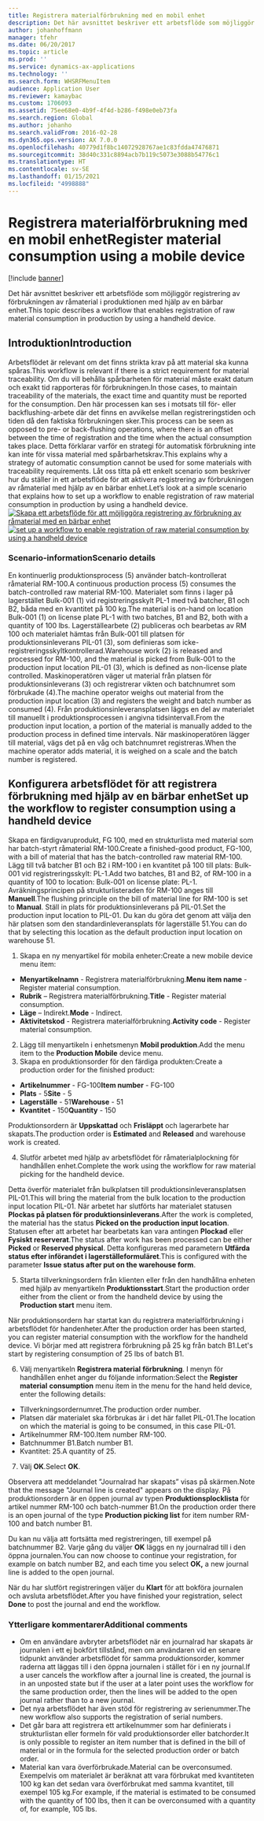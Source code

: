 ```yaml
---
title: Registrera materialförbrukning med en mobil enhet
description: Det här avsnittet beskriver ett arbetsflöde som möjliggör registrering av förbrukningen av råmaterial i produktionen med hjälp av en bärbar enhet.
author: johanhoffmann
manager: tfehr
ms.date: 06/20/2017
ms.topic: article
ms.prod: ''
ms.service: dynamics-ax-applications
ms.technology: ''
ms.search.form: WHSRFMenuItem
audience: Application User
ms.reviewer: kamaybac
ms.custom: 1706093
ms.assetid: 75ee68e0-4b9f-4f4d-b286-f498e0eb73fa
ms.search.region: Global
ms.author: johanho
ms.search.validFrom: 2016-02-28
ms.dyn365.ops.version: AX 7.0.0
ms.openlocfilehash: 40779d1f8bc14072928767ae1c83fdda47476871
ms.sourcegitcommit: 38d40c331c8894acb7b119c5073e3088b54776c1
ms.translationtype: HT
ms.contentlocale: sv-SE
ms.lasthandoff: 01/15/2021
ms.locfileid: "4998888"
---
```

# <a name="register-material-consumption-using-a-mobile-device"></a><span data-ttu-id="1e68f-103">Registrera materialförbrukning med en mobil enhet</span><span class="sxs-lookup"><span data-stu-id="1e68f-103">Register material consumption using a mobile device</span></span>

[!include [banner](../includes/banner.md)]

<span data-ttu-id="1e68f-104">Det här avsnittet beskriver ett arbetsflöde som möjliggör registrering av förbrukningen av råmaterial i produktionen med hjälp av en bärbar enhet.</span><span class="sxs-lookup"><span data-stu-id="1e68f-104">This topic describes a workflow that enables registration of raw material consumption in production by using a handheld device.</span></span>

<a name="introduction"></a><span data-ttu-id="1e68f-105">Introduktion</span><span class="sxs-lookup"><span data-stu-id="1e68f-105">Introduction</span></span>
------------

<span data-ttu-id="1e68f-106">Arbetsflödet är relevant om det finns strikta krav på att material ska kunna spåras.</span><span class="sxs-lookup"><span data-stu-id="1e68f-106">This workflow is relevant if there is a strict requirement for material traceability.</span></span> <span data-ttu-id="1e68f-107">Om du vill behålla spårbarheten för material måste exakt datum och exakt tid rapporteras för förbrukningen.</span><span class="sxs-lookup"><span data-stu-id="1e68f-107">In those cases, to maintain traceability of the materials, the exact time and quantity must be reported for the consumption.</span></span> <span data-ttu-id="1e68f-108">Den här processen kan ses i motsats till för- eller backflushing-arbete där det finns en avvikelse mellan registreringstiden och tiden då den faktiska förbrukningen sker.</span><span class="sxs-lookup"><span data-stu-id="1e68f-108">This process can be seen as opposed to pre- or back-flushing operations, where there is an offset between the time of registration and the time when the actual consumption takes place.</span></span> <span data-ttu-id="1e68f-109">Detta förklarar varför en strategi för automatisk förbrukning inte kan inte för vissa material med spårbarhetskrav.</span><span class="sxs-lookup"><span data-stu-id="1e68f-109">This explains why a strategy of automatic consumption cannot be used for some materials with traceability requirements.</span></span> <span data-ttu-id="1e68f-110">Låt oss titta på ett enkelt scenario som beskriver hur du ställer in ett arbetsflöde för att aktivera registrering av förbrukningen av råmaterial med hjälp av en bärbar enhet.</span><span class="sxs-lookup"><span data-stu-id="1e68f-110">Let’s look at a simple scenario that explains how to set up a workflow to enable registration of raw material consumption in production by using a handheld device.</span></span> <span data-ttu-id="1e68f-111">[![Skapa ett arbetsflöde för att möjliggöra registrering av förbrukning av råmaterial med en bärbar enhet](./media/scenario3.png)](./media/scenario3.png)</span><span class="sxs-lookup"><span data-stu-id="1e68f-111">[![set up a workflow to enable registration of raw material consumption by using a handheld device](./media/scenario3.png)](./media/scenario3.png)</span></span>

### <a name="scenario-details"></a><span data-ttu-id="1e68f-112">Scenario-information</span><span class="sxs-lookup"><span data-stu-id="1e68f-112">Scenario details</span></span>

<span data-ttu-id="1e68f-113">En kontinuerlig produktionsprocess (5) använder batch-kontrollerat råmaterial RM-100.</span><span class="sxs-lookup"><span data-stu-id="1e68f-113">A continuous production process (5) consumes the batch-controlled raw material RM-100.</span></span> <span data-ttu-id="1e68f-114">Materialet som finns i lager på lagerstället Bulk-001 (1) vid registreringsskylt PL-1 med två batcher, B1 och B2, båda med en kvantitet på 100 kg.</span><span class="sxs-lookup"><span data-stu-id="1e68f-114">The material is on-hand on location Bulk-001 (1) on license plate PL-1 with two batches, B1 and B2, both with a quantity of 100 lbs.</span></span> <span data-ttu-id="1e68f-115">Lagerställearbete (2) publiceras och bearbetas av RM 100 och materialet hämtas från Bulk-001 till platsen för produktionsinleverans PIL-01 (3), som definieras som icke-registreringsskyltkontrollerad.</span><span class="sxs-lookup"><span data-stu-id="1e68f-115">Warehouse work (2) is released and processed for RM-100, and the material is picked from Bulk-001 to the production input location PIL-01 (3), which is defined as non-license plate controlled.</span></span> <span data-ttu-id="1e68f-116">Maskinoperatören väger ut material från platsen för produktionsinleverans (3) och registrerar vikten och batchnumret som förbrukade (4).</span><span class="sxs-lookup"><span data-stu-id="1e68f-116">The machine operator weighs out material from the production input location (3) and registers the weight and batch number as consumed (4).</span></span> <span data-ttu-id="1e68f-117">Från produktionsinleveransplatsen läggs en del av materialet till manuellt i produktionsprocessen i angivna tidsintervall.</span><span class="sxs-lookup"><span data-stu-id="1e68f-117">From the production input location, a portion of the material is manually added to the production process in defined time intervals.</span></span> <span data-ttu-id="1e68f-118">När maskinoperatören lägger till material, vägs det på en våg och batchnumret registreras.</span><span class="sxs-lookup"><span data-stu-id="1e68f-118">When the machine operator adds material, it is weighed on a scale and the batch number is registered.</span></span>

## <a name="set-up-the-workflow-to-register-consumption-using-a-handheld-device"></a><span data-ttu-id="1e68f-119">Konfigurera arbetsflödet för att registrera förbrukning med hjälp av en bärbar enhet</span><span class="sxs-lookup"><span data-stu-id="1e68f-119">Set up the workflow to register consumption using a handheld device</span></span>
<span data-ttu-id="1e68f-120">Skapa en färdigvaruprodukt, FG 100, med en strukturlista med material som har batch-styrt råmaterial RM-100.</span><span class="sxs-lookup"><span data-stu-id="1e68f-120">Create a finished-good product, FG-100, with a bill of material that has the batch-controlled raw material RM-100.</span></span> <span data-ttu-id="1e68f-121">Lägg till två batcher B1 och B2 i RM-100 i en kvantitet på 100 till plats: Bulk-001 vid registreringsskylt: PL-1.</span><span class="sxs-lookup"><span data-stu-id="1e68f-121">Add two batches, B1 and B2, of RM-100 in a quantity of 100 to location: Bulk-001 on license plate: PL-1.</span></span> <span data-ttu-id="1e68f-122">Avräkningsprincipen på strukturlisteraden för RM-100 anges till **Manuell**.</span><span class="sxs-lookup"><span data-stu-id="1e68f-122">The flushing principle on the bill of material line for RM-100 is set to **Manual**.</span></span> <span data-ttu-id="1e68f-123">Ställ in plats för produktionsinleverans på PIL-01.</span><span class="sxs-lookup"><span data-stu-id="1e68f-123">Set  the production input location to PIL-01.</span></span> <span data-ttu-id="1e68f-124">Du kan du göra det genom att välja den här platsen som den standardinleveransplats för lagerställe 51.</span><span class="sxs-lookup"><span data-stu-id="1e68f-124">You can do that by selecting this location as the default production input location on warehouse 51.</span></span>

1.  <span data-ttu-id="1e68f-125">Skapa en ny menyartikel för mobila enheter:</span><span class="sxs-lookup"><span data-stu-id="1e68f-125">Create a new mobile device menu item:</span></span> 

-    <span data-ttu-id="1e68f-126">**Menyartikelnamn** - Registrera materialförbrukning.</span><span class="sxs-lookup"><span data-stu-id="1e68f-126">**Menu item name** - Register material consumption.</span></span> 
-    <span data-ttu-id="1e68f-127">**Rubrik** – Registrera materialförbrukning.</span><span class="sxs-lookup"><span data-stu-id="1e68f-127">**Title** - Register material consumption.</span></span> 
-    <span data-ttu-id="1e68f-128">**Läge** – Indirekt.</span><span class="sxs-lookup"><span data-stu-id="1e68f-128">**Mode** - Indirect.</span></span> 
-    <span data-ttu-id="1e68f-129">**Aktivitetskod** - Registrera materialförbrukning.</span><span class="sxs-lookup"><span data-stu-id="1e68f-129">**Activity code** - Register material consumption.</span></span>

2.  <span data-ttu-id="1e68f-130">Lägg till menyartikeln i enhetsmenyn **Mobil produktion**.</span><span class="sxs-lookup"><span data-stu-id="1e68f-130">Add the menu item to the **Production Mobile** device menu.</span></span>
3.  <span data-ttu-id="1e68f-131">Skapa en produktionsorder för den färdiga produkten:</span><span class="sxs-lookup"><span data-stu-id="1e68f-131">Create a production order for the finished product:</span></span> 

-    <span data-ttu-id="1e68f-132">**Artikelnummer** - FG-100</span><span class="sxs-lookup"><span data-stu-id="1e68f-132">**Item number** - FG-100</span></span> 
-    <span data-ttu-id="1e68f-133">**Plats** - 5</span><span class="sxs-lookup"><span data-stu-id="1e68f-133">**Site** - 5</span></span> 
-    <span data-ttu-id="1e68f-134">**Lagerställe** - 51</span><span class="sxs-lookup"><span data-stu-id="1e68f-134">**Warehouse** - 51</span></span> 
-    <span data-ttu-id="1e68f-135">**Kvantitet** - 150</span><span class="sxs-lookup"><span data-stu-id="1e68f-135">**Quantity** - 150</span></span>

<span data-ttu-id="1e68f-136">Produktionsordern är **Uppskattad** och **Frisläppt** och lagerarbete har skapats.</span><span class="sxs-lookup"><span data-stu-id="1e68f-136">The production order is **Estimated** and **Released** and warehouse work is created.</span></span>

4.  <span data-ttu-id="1e68f-137">Slutför arbetet med hjälp av arbetsflödet för råmaterialplockning för handhållen enhet.</span><span class="sxs-lookup"><span data-stu-id="1e68f-137">Complete the work using the workflow for raw material picking for the handheld device.</span></span>

<span data-ttu-id="1e68f-138">Detta överför materialet från bulkplatsen till produktionsinleveransplatsen PIL-01.</span><span class="sxs-lookup"><span data-stu-id="1e68f-138">This will bring the material from the bulk location to the production input location PIL-01.</span></span> <span data-ttu-id="1e68f-139">När arbetet har slutförts har materialet statusen **Plockas på platsen för produktionsinleverans**.</span><span class="sxs-lookup"><span data-stu-id="1e68f-139">After the work is completed, the material has the status **Picked on the production input location**.</span></span> <span data-ttu-id="1e68f-140">Statusen efter att arbetet har bearbetats kan vara antingen **Plockad** eller **Fysiskt reserverat**.</span><span class="sxs-lookup"><span data-stu-id="1e68f-140">The status after work has been processed can be either **Picked** or **Reserved physical**.</span></span> <span data-ttu-id="1e68f-141">Detta konfigureras med parametern **Utfärda status efter införandet i lagerställeformuläret**.</span><span class="sxs-lookup"><span data-stu-id="1e68f-141">This is configured with the parameter **Issue status after put on the warehouse form**.</span></span>

5.  <span data-ttu-id="1e68f-142">Starta tillverkningsordern från klienten eller från den handhållna enheten med hjälp av menyartikeln **Produktionsstart**.</span><span class="sxs-lookup"><span data-stu-id="1e68f-142">Start the production order either from the client or from the handheld device by using the **Production start** menu item.</span></span>

<span data-ttu-id="1e68f-143">När produktionsordern har startat kan du registrera materialförbrukning i arbetsflödet för handenheter.</span><span class="sxs-lookup"><span data-stu-id="1e68f-143">After the production order has been started, you can register material consumption with the workflow for the handheld device.</span></span> <span data-ttu-id="1e68f-144">Vi börjar med att registrera förbrukning på 25 kg från batch B1.</span><span class="sxs-lookup"><span data-stu-id="1e68f-144">Let's start by registering consumption of 25 lbs of batch B1.</span></span>

6.  <span data-ttu-id="1e68f-145">Välj menyartikeln **Registrera material** **förbrukning**. I menyn för handhållen enhet anger du följande information:</span><span class="sxs-lookup"><span data-stu-id="1e68f-145">Select the **Register material** **consumption** menu item in the menu for the hand held device, enter the following details:</span></span> 

-    <span data-ttu-id="1e68f-146">Tillverkningsordernumret.</span><span class="sxs-lookup"><span data-stu-id="1e68f-146">The production order number.</span></span> 
-    <span data-ttu-id="1e68f-147">Platsen där materialet ska förbrukas är i det här fallet PIL-01.</span><span class="sxs-lookup"><span data-stu-id="1e68f-147">The location on which the material is going to be consumed, in this case PIL-01.</span></span> 
-    <span data-ttu-id="1e68f-148">Artikelnummer RM-100.</span><span class="sxs-lookup"><span data-stu-id="1e68f-148">Item number RM-100.</span></span> 
-    <span data-ttu-id="1e68f-149">Batchnummer B1.</span><span class="sxs-lookup"><span data-stu-id="1e68f-149">Batch number B1.</span></span> 
-    <span data-ttu-id="1e68f-150">Kvantitet: 25.</span><span class="sxs-lookup"><span data-stu-id="1e68f-150">A quantity of 25.</span></span>

7.  <span data-ttu-id="1e68f-151">Välj **OK**.</span><span class="sxs-lookup"><span data-stu-id="1e68f-151">Select **OK**.</span></span>

<span data-ttu-id="1e68f-152">Observera att meddelandet ”Journalrad har skapats” visas på skärmen.</span><span class="sxs-lookup"><span data-stu-id="1e68f-152">Note that the message "Journal line is created" appears on the display.</span></span> <span data-ttu-id="1e68f-153">På produktionsordern är en öppen journal av typen **Produktionsplocklista** för artikel nummer RM-100 och batch-nummer B1.</span><span class="sxs-lookup"><span data-stu-id="1e68f-153">On the production order there is an open journal of the type **Production picking list** for item number RM-100 and batch number B1.</span></span> 

<span data-ttu-id="1e68f-154">Du kan nu välja att fortsätta med registreringen, till exempel på batchnummer B2. Varje gång du väljer **OK** läggs en ny journalrad till i den öppna journalen.</span><span class="sxs-lookup"><span data-stu-id="1e68f-154">You can now choose to continue your registration, for example on batch number B2, and each time you select **OK,** a new journal line is added to the open journal.</span></span> 

<span data-ttu-id="1e68f-155">När du har slutfört registreringen väljer du **Klart** för att bokföra journalen och avsluta arbetsflödet.</span><span class="sxs-lookup"><span data-stu-id="1e68f-155">After you have finished your registration, select **Done** to post the journal and end the workflow.</span></span>

### <a name="additional-comments"></a><span data-ttu-id="1e68f-156">Ytterligare kommentarer</span><span class="sxs-lookup"><span data-stu-id="1e68f-156">Additional comments</span></span> 

-   <span data-ttu-id="1e68f-157">Om en användare avbryter arbetsflödet när en journalrad har skapats är journalen i ett ej bokfört tillstånd, men om användaren vid en senare tidpunkt använder arbetsflödet för samma produktionsorder, kommer raderna att läggas till i den öppna journalen i stället för i en ny journal.</span><span class="sxs-lookup"><span data-stu-id="1e68f-157">If a user cancels the workflow after a journal line is created, the journal is in an unposted state but if the user at a later point uses the workflow for the same production order, then the lines will be added to the open journal rather than to a new journal.</span></span>
-   <span data-ttu-id="1e68f-158">Det nya arbetsflödet har även stöd för registrering av serienummer.</span><span class="sxs-lookup"><span data-stu-id="1e68f-158">The new workflow also supports the registration of serial numbers.</span></span>
-   <span data-ttu-id="1e68f-159">Det går bara att registrera ett artikelnummer som har definierats i strukturlistan eller formeln för vald produktionsorder eller batchorder.</span><span class="sxs-lookup"><span data-stu-id="1e68f-159">It is only possible to register an item number that is defined in the bill of material or in the formula for the selected production order or batch order.</span></span>
-   <span data-ttu-id="1e68f-160">Material kan vara överförbrukade.</span><span class="sxs-lookup"><span data-stu-id="1e68f-160">Material can be overconsumed.</span></span> <span data-ttu-id="1e68f-161">Exempelvis om materialet är beräknat att vara förbrukat med kvantiteten 100 kg kan det sedan vara överförbrukat med samma kvantitet, till exempel 105 kg.</span><span class="sxs-lookup"><span data-stu-id="1e68f-161">For example, if the material is estimated to be consumed with the quantity of 100 lbs, then it can be overconsumed with a quantity of, for example, 105 lbs.</span></span>


